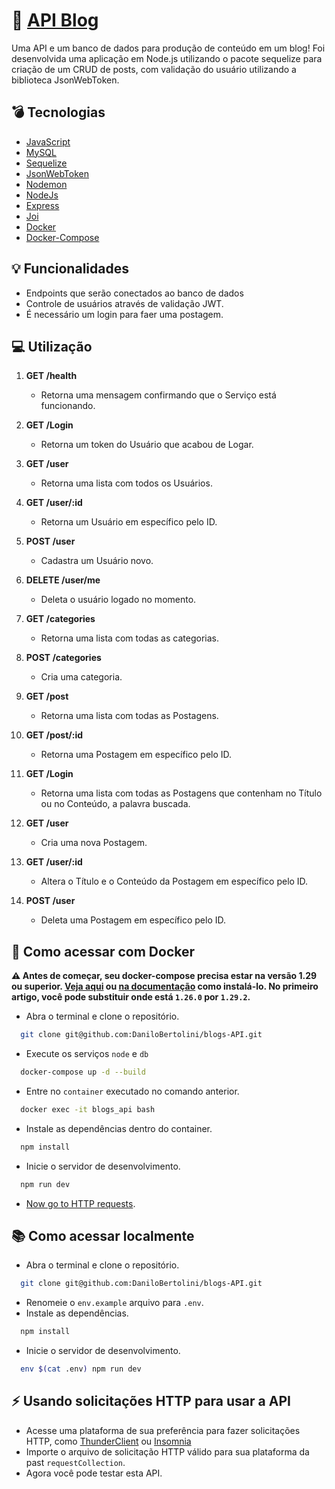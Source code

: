 # :pencil: [API Blog]()

Uma API e um banco de dados para produção de conteúdo em um blog! Foi desenvolvida uma aplicação em Node.js utilizando o pacote sequelize para criação de um CRUD de posts, com validação do usuário utilizando a biblioteca JsonWebToken.

## :bomb: Tecnologias

- [JavaScript](https://developer.mozilla.org/en-US/docs/Web/JavaScript)
- [MySQL](https://www.mysql.com/)
- [Sequelize](https://sequelize.org/)
- [JsonWebToken](https://jwt.io/)
- [Nodemon](https://nodemon.io/)
- [NodeJs](https://nodejs.org/en)
- [Express](https://expressjs.com/)
- [Joi](https://joi.dev/)
- [Docker](https://www.docker.com/)
- [Docker-Compose](https://docs.docker.com/compose/)

## :bulb: Funcionalidades

- Endpoints que serão conectados ao banco de dados
- Controle de usuários através de validação JWT.
- É necessário um login para faer uma postagem.

## :computer: Utilização

1. **GET /health**
   - Retorna uma mensagem confirmando que o Serviço está funcionando.

2. **GET /Login**
   - Retorna um token do Usuário que acabou de Logar.

3. **GET /user**
   - Retorna uma lista com todos os Usuários.

4. **GET /user/:id**
   - Retorna um Usuário em específico pelo ID.
   
5. **POST /user**
   - Cadastra um Usuário novo.

6. **DELETE /user/me**
   - Deleta o usuário logado no momento.

7. **GET /categories**
   - Retorna uma lista com todas as categorias.

8. **POST /categories**
   - Cria uma categoria.

9. **GET /post**
   - Retorna uma lista com todas as Postagens.

1. **GET /post/:id**
   - Retorna uma Postagem em específico pelo ID.

2. **GET /Login**
   - Retorna uma lista com todas as Postagens que contenham no Título ou no Conteúdo, a palavra buscada.

3. **GET /user**
   - Cria uma nova Postagem.

4. **GET /user/:id**
   - Altera o Título e o Conteúdo da Postagem em específico pelo ID.
   
5. **POST /user**
   - Deleta uma Postagem em específico pelo ID.


## :whale2: Como acessar com Docker
  **:warning: Antes de começar, seu docker-compose precisa estar na versão 1.29 ou superior. [Veja aqui](https://www.digitalocean.com/community/tutorials/how-to-install-and-use-docker-compose-on-ubuntu-20-04-pt) ou [na documentação](https://docs.docker.com/compose/install/) como instalá-lo. No primeiro artigo, você pode substituir onde está `1.26.0` por `1.29.2`.**

  - Abra o terminal e clone o repositório.
  ```bash
    git clone git@github.com:DaniloBertolini/blogs-API.git
  ```
  - Execute os serviços `node` e `db`
  ```bash
    docker-compose up -d --build
  ```
  - Entre no `container` executado no comando anterior.
  ```bash
    docker exec -it blogs_api bash
  ```
  - Instale as dependências dentro do container.
  ```bash
    npm install
  ```
  - Inicie o servidor de desenvolvimento.
  ```bash
    npm run dev
  ```
  - [Now go to HTTP requests](#http).

## :books: Como acessar localmente

  - Abra o terminal e clone o repositório.
  ```bash
    git clone git@github.com:DaniloBertolini/blogs-API.git
  ```
  - Renomeie o `env.example` arquivo para `.env`.
  - Instale as dependências.
  ```bash
    npm install
  ```
  - Inicie o servidor de desenvolvimento.
  ```bash
    env $(cat .env) npm run dev
  ```

## :zap: Usando solicitações HTTP para usar a API
  - Acesse uma plataforma de sua preferência para fazer solicitações HTTP, como [ThunderClient](https://www.thunderclient.com/) ou [Insomnia](https://insomnia.rest/) 
  - Importe o arquivo de solicitação HTTP válido para sua plataforma da past `requestCollection`.
  - Agora você pode testar esta API.
